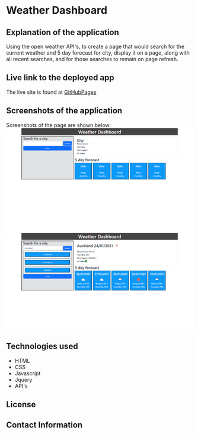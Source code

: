# Weather Dashboard <br>

## Explanation of the application <br>
Using the open weather API's, to create a page that would search for the current weather and 5 day forecast for city, display it on a page, along with all recent searches, and for those searches to remain on page refresh. <br>

## Live link to the deployed app

The live site is found at [GitHubPages](https://clairemdavies.github.io/week-07-weather-dashboard-homework/)

 
## Screenshots of the application <br>

Screenshots of the page are shown below:<br>
![weather-dashboard.png](assets/weather-dashboard.png)<br>
![weather-dashboard-02.png](assets/weather-dashboard-02.png)<br>

## Technologies used <br>
- HTML
- CSS
- Javascript
- Jquery
- API's

## License

## Contact Information 
